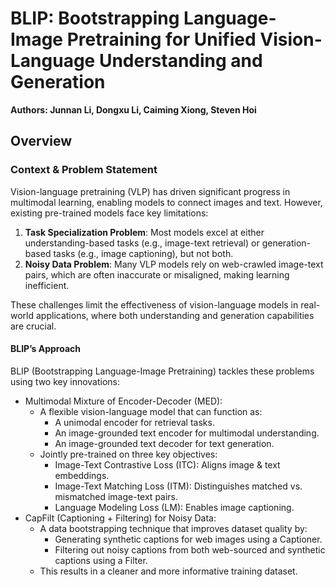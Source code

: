 # BLIP: Bootstrapping Language-Image Pretraining for Unified Vision-Language Understanding and Generation

**Authors: Junnan Li, Dongxu Li, Caiming Xiong, Steven Hoi**

 ## Overview
### Context & Problem Statement

Vision-language pretraining (VLP) has driven significant progress in multimodal learning, enabling models to connect images and text. However, existing pre-trained models face key limitations:
1. **Task Specialization Problem**: Most models excel at either understanding-based tasks (e.g., image-text retrieval) or generation-based tasks (e.g., image captioning), but not both.
2.	**Noisy Data Problem**: Many VLP models rely on web-crawled image-text pairs, which are often inaccurate or misaligned, making learning inefficient.

These challenges limit the effectiveness of vision-language models in real-world applications, where both understanding and generation capabilities are crucial.

#### BLIP’s Approach

BLIP (Bootstrapping Language-Image Pretraining) tackles these problems using two key innovations:
- Multimodal Mixture of Encoder-Decoder (MED):
  - A flexible vision-language model that can function as:
    - A unimodal encoder for retrieval tasks.
    - An image-grounded text encoder for multimodal understanding.
    - An image-grounded text decoder for text generation.
  - Jointly pre-trained on three key objectives: 
    - Image-Text Contrastive Loss (ITC): Aligns image & text embeddings.
    - Image-Text Matching Loss (ITM): Distinguishes matched vs. mismatched image-text pairs.
    - Language Modeling Loss (LM): Enables image captioning.
- CapFilt (Captioning + Filtering) for Noisy Data:
  - A data bootstrapping technique that improves dataset quality by: 
    - Generating synthetic captions for web images using a Captioner.
    - Filtering out noisy captions from both web-sourced and synthetic captions using a Filter.
  - This results in a cleaner and more informative training dataset.

